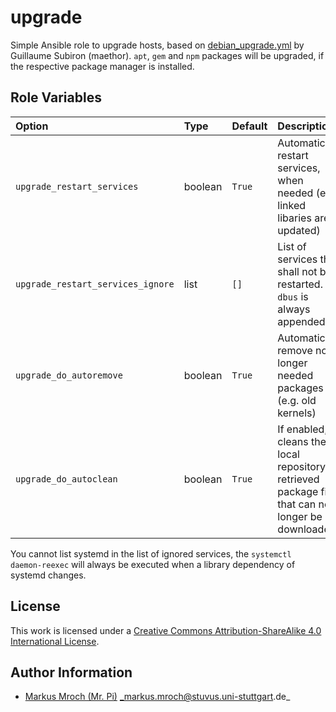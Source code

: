 # upgrade
Simple Ansible role to upgrade hosts, based on [debian_upgrade.yml](https://gist.github.com/maethor/380676f6b1cec8cc7439) by Guillaume Subiron (maethor).
`apt`, `gem` and `npm` packages will be upgraded, if the respective package manager is installed.

## Role Variables
| Option                            | Type    | Default | Description                                                                                         | Required |
|:----------------------------------|:--------|:--------|:----------------------------------------------------------------------------------------------------|:--------:|
| `upgrade_restart_services`        | boolean | `True`  | Automatically restart services, when needed (e.g. linked libaries are updated)                      |    N     |
| `upgrade_restart_services_ignore` | list    | `[]`    | List of services that shall not be restarted. `dbus` is always appended.                            |    N     |
| `upgrade_do_autoremove`           | boolean | `True`  | Automatically remove no longer needed packages (e.g. old kernels)                                   |    N     |
| `upgrade_do_autoclean`            | boolean | `True`  | If enabled, cleans the local repository of retrieved package files that can no longer be downloaded |    N     |

You cannot list systemd in the list of ignored services, the `systemctl daemon-reexec` will always be executed when a library dependency of systemd changes.

## License
This work is licensed under a [Creative Commons Attribution-ShareAlike 4.0 International License](https://creativecommons.org/licenses/by-sa/4.0/).


## Author Information
- [Markus Mroch (Mr. Pi)](https://github.com/Mr-Pi) _markus.mroch@stuvus.uni-stuttgart.de_
